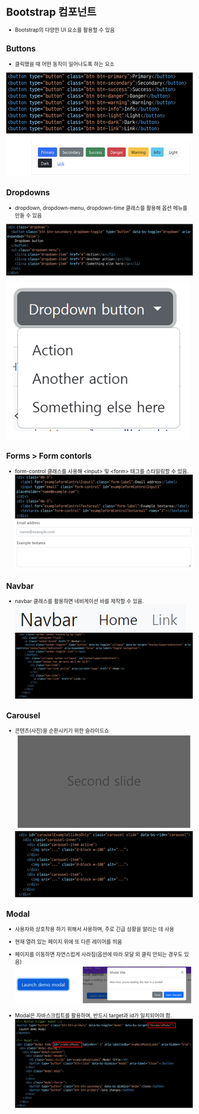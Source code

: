# Bootstrap 컴포넌트

- Bootstrap의 다양한 UI 요소를 활용할 수 있음

## Buttons

- 클릭했을 때 어떤 동작이 일어나도록 하는 요소

![](web_06.assets/1.PNG)

## Dropdowns

- dropdown, dropdown-menu, dropdown-time 클래스를 활용해 옵션 메뉴를 만들 수 있음

![](web_06.assets/3.PNG)

![](web_06.assets/2.PNG)

## Forms > Form contorls

- form-control 클래스를 사용해 \<input> 및 \<form> 태그를 스타일링할 수 있음.
  ![](web_06.assets/4.PNG)
  ![](web_06.assets/5.PNG)

## Navbar

- navbar 클래스를 활용하면 네비게이션 바를 제작할 수 있음.
  ![](web_06.assets/6.PNG)
  ![](web_06.assets/7.PNG)

## Carousel

- 콘텐츠(사진)을 순환시키기 위한 슬라이드쇼
  ![](web_06.assets/9.PNG)
  ![](web_06.assets/8.PNG)

## Modal

- 사용자와 상호작용 하기 위해서 사용하며, 주로 긴급 상황을 알리는 데 사용

- 현재 열려 있는 페이지 위에 또 다른 레이어를 띄움

- 페이지를 이동하면 자연스럽게 사라짐(옵션에 따라 모달 외 클릭 안되는 경우도 있음)
  ![](web_06.assets/11.PNG)

- Modal은 자바스크립트를 활용하며, 반드시 target과 id가 일치되어야 함.
  ![](web_06.assets/10.PNG)